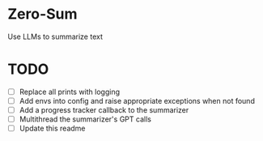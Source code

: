 # Zero-Sum

Use LLMs to summarize text

# TODO
- [ ] Replace all prints with logging
- [ ] Add envs into config and raise appropriate exceptions when not found
- [ ] Add a progress tracker callback to the summarizer
- [ ] Multithread the summarizer's GPT calls
- [ ] Update this readme
